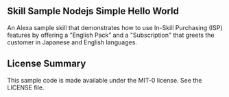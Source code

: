## Skill Sample Nodejs Simple Hello World

An Alexa sample skill that demonstrates how to use In-Skill Purchasing (ISP) features by offering a "English Pack” and a "Subscription" that greets the customer in Japanese and English languages.

## License Summary

This sample code is made available under the MIT-0 license. See the LICENSE file.
